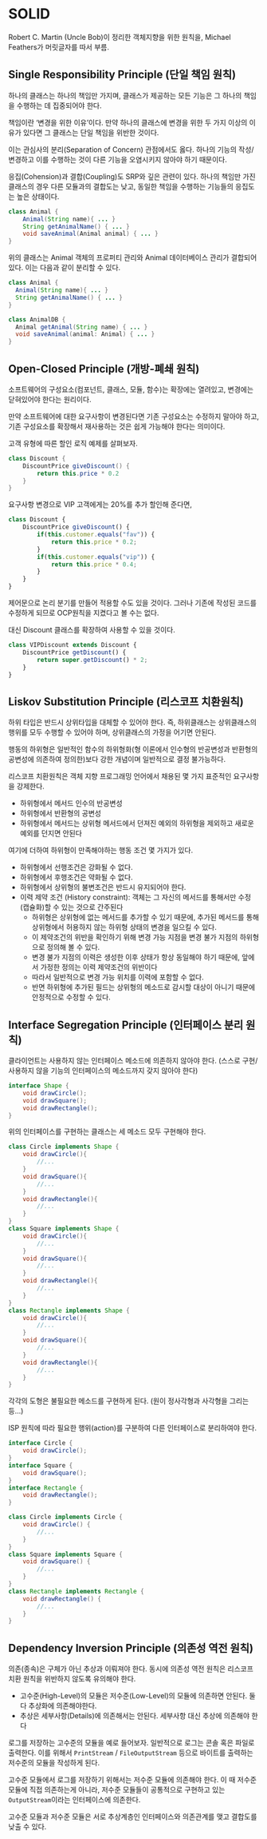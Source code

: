 # SOLID

Robert C. Martin (Uncle Bob)이 정리한 객체지향을 위한 원칙을, Michael Feathers가 머릿글자를 따서 부름.

## Single Responsibility Principle (단일 책임 원칙)

하나의 클래스는 하나의 책임만 가지며, 클래스가 제공하는 모든 기능은 그 하나의 책임을 수행하는 데 집중되어야 한다.

책임이란 ‘변경을 위한 이유’이다.
만약 하나의 클래스에 변경을 위한 두 가지 이상의 이유가 있다면 그 클래스는 단일 책임을 위반한 것이다.

이는 관심사의 분리(Separation of Concern) 관점에서도 옳다.
하나의 기능의 작성/변경하고 이를 수행하는 것이 다른 기능을 오염시키지 않아야 하기 때문이다.

응집(Cohension)과 결합(Coupling)도 SRP와 깊은 관련이 있다.
하나의 책임만 가진 클래스의 경우 다른 모듈과의 결합도는 낮고, 동일한 책임을 수행하는 기능들의 응집도는 높은 상태이다.

```java
class Animal {
    Animal(String name){ ... }
    String getAnimalName() { ... }
    void saveAnimal(Animal animal) { ... }
}
```

위의 클래스는 Animal 객체의 프로퍼티 관리와 Animal 데이터베이스 관리가 결합되어 있다.
이는 다음과 같이 분리할 수 있다.

```java
class Animal {
  Animal(String name){ ... }
  String getAnimalName() { ... }
}

class AnimalDB {
  Animal getAnimal(String name) { ... }
  void saveAnimal(animal: Animal) { ... }
}
```

## Open-Closed Principle (개방-폐쇄 원칙)

소프트웨어의 구성요소(컴포넌트, 클래스, 모듈, 함수)는 확장에는 열려있고, 변경에는 닫혀있어야 한다는 원리이다.

만약 소프트웨어에 대한 요구사항이 변경된다면 기존 구성요소는 수정하지 말아야 하고,
기존 구성요소를 확장해서 재사용하는 것은 쉽게 가능해야 한다는 의미이다.

고객 유형에 따른 할인 로직 예제를 살펴보자.

```java
class Discount {
    DiscountPrice giveDiscount() {
        return this.price * 0.2
    }
}
```

요구사항 변경으로 VIP 고객에게는 20%를 추가 할인해 준다면,

```ts
class Discount {
    DiscountPrice giveDiscount() {
        if(this.customer.equals("fav")) {
            return this.price * 0.2;
        }
        if(this.customer.equals("vip")) {
            return this.price * 0.4;
        }
    }
}
```

제어문으로 논리 분기를 만들어 적용할 수도 있을 것이다.
그러나 기존에 작성된 코드를 수정하게 되므로 OCP원칙을 지켰다고 볼 수는 없다.

대신 Discount 클래스를 확장하여 사용할 수 있을 것이다.

```ts
class VIPDiscount extends Discount {
    DiscountPrice getDiscount() {
        return super.getDiscount() * 2;
    }
}
```

## Liskov Substitution Principle (리스코프 치환원칙)

하위 타입은 반드시 상위타입을 대체할 수 있어야 한다.
즉, 하위클래스는 상위클래스의 행위를 모두 수행할 수 있어야 하며, 상위클래스의 가정을 어기면 안된다.

행동의 하위형은 일반적인 함수의 하위형화(형 이론에서 인수형의 반공변성과 반환형의 공변성에 의존하여 정의한)보다 강한 개념이며 일반적으로 결정 불가능하다.

리스코프 치환원칙은 객체 지향 프로그래밍 언어에서 채용된 몇 가지 표준적인 요구사항을 강제한다.

- 하위형에서 메서드 인수의 반공변성
- 하위형에서 반환형의 공변성
- 하위형에서 메서드는 상위형 메서드에서 던져진 예외의 하위형을 제외하고 새로운 예외를 던지면 안된다

여기에 더하여 하위형이 만족해야하는 행동 조건 몇 가지가 있다.

- 하위형에서 선행조건은 강화될 수 없다.
- 하위형에서 후행조건은 약화될 수 없다.
- 하위형에서 상위형의 불변조건은 반드시 유지되어야 한다.
- 이력 제약 조건 (History constraint): 객체는 그 자신의 메서드를 통해서만 수정(캡슐화)할 수 있는 것으로 간주된다
  - 하위형은 상위형에 없는 메서드를 추가할 수 있기 때문에, 추가된 메서드를 통해 상위형에서 허용하지 않는 하위형 상태의 변경을 일으킬 수 있다.
  - 이 제약조건의 위반을 확인하기 위해 변경 가능 지점을 변경 불가 지점의 하위형으로 정의해 볼 수 있다.
  - 변경 불가 지점의 이력은 생성한 이후 상태가 항상 동일해야 하기 때문에, 앞에서 가정한 정의는 이력 제약조건의 위반이다
  - 따라서 일반적으로 변경 가능 위치를 이력에 포함할 수 없다.
  - 반면 하위형에 추가된 필드는 상위형의 메소드로 감시할 대상이 아니기 때문에 안정적으로 수정할 수 있다.

## Interface Segregation Principle (인터페이스 분리 원칙)

클라이언트는 사용하지 않는 인터페이스 메소드에 의존하지 않아야 한다.
(스스로 구현/사용하지 않을 기능의 인터페이스의 메소드까지 갖지 않아야 한다)

```java
interface Shape {
    void drawCircle();
    void drawSquare();
    void drawRectangle();
}
```

위의 인터페이스를 구현하는 클래스는 세 메소드 모두 구현해야 한다.

```java
class Circle implements Shape {
    void drawCircle(){
        //...
    }
    void drawSquare(){
        //...
    }
    void drawRectangle(){
        //...
    }
}
class Square implements Shape {
    void drawCircle(){
        //...
    }
    void drawSquare(){
        //...
    }
    void drawRectangle(){
        //...
    }
}
class Rectangle implements Shape {
    void drawCircle(){
        //...
    }
    void drawSquare(){
        //...
    }
    void drawRectangle(){
        //...
    }
}
```

각각의 도형은 불필요한 메소드를 구현하게 된다. (원이 정사각형과 사각형을 그리는 등...)

ISP 원칙에 따라 필요한 행위(action)를 구분하여 다른 인터페이스로 분리하여야 한다.

```java
interface Circle {
    void drawCircle();
}
interface Square {
    void drawSquare();
}
interface Rectangle {
    void drawRectangle();
}

class Circle implements Circle {
    void drawCircle() {
        //...
    }
}
class Square implements Square {
    void drawSquare() {
        //...
    }
}
class Rectangle implements Rectangle {
    void drawRectangle() {
        //...
    }
}
```

## Dependency Inversion Principle (의존성 역전 원칙)

의존(종속)은 구체가 아닌 추상과 이뤄져야 한다.
동시에 의존성 역전 원칙은 리스코프 치환 원칙을 위반하지 않도록 유의해야 한다.

- 고수준(High-Level)의 모듈은 저수준(Low-Level)의 모듈에 의존하면 안된다. 둘다 추상화에 의존해야한다.
- 추상은 세부사항(Details)에 의존해서는 안된다. 세부사항 대신 추상에 의존해야 한다

로그를 저장하는 고수준의 모듈을 예로 들어보자. 일반적으로 로그는 콘솔 혹은 파일로 출력한다.
이를 위해서 `PrintStream` / `FileOutputStream` 등으로 바이트를 출력하는 저수준의 모듈을 작성하게 된다.

고수준 모듈에서 로그를 저장하기 위해서는 저수준 모듈에 의존해야 한다.
이 때 저수준 모듈에 직접 의존하는게 아니라, 저수준 모듈들이 공통적으로 구현하고 있는 `OutputStream`이라는 인터페이스에 의존한다.

고수준 모듈과 저수준 모듈은 서로 추상계층인 인터페이스와 의존관계를 맺고 결합도를 낮출 수 있다.
